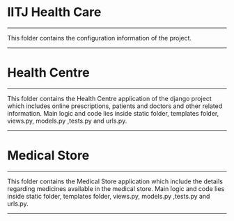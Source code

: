 # IITJ Health Care
--------------

This folder contains the configuration information of the project.

--------------
# Health Centre
--------------

This folder contains the Health Centre application of the django project which includes online prescriptions, patients and doctors and other related
information. Main logic and code lies inside static folder, templates folder,
views.py, models.py ,tests.py and urls.py.

--------------
# Medical Store
--------------

This folder contains the Medical Store application which include the details
regarding medicines available in the medical store. Main logic and code lies
inside static folder, templates folder, views.py, models.py ,tests.py and
urls.py.

--------------
